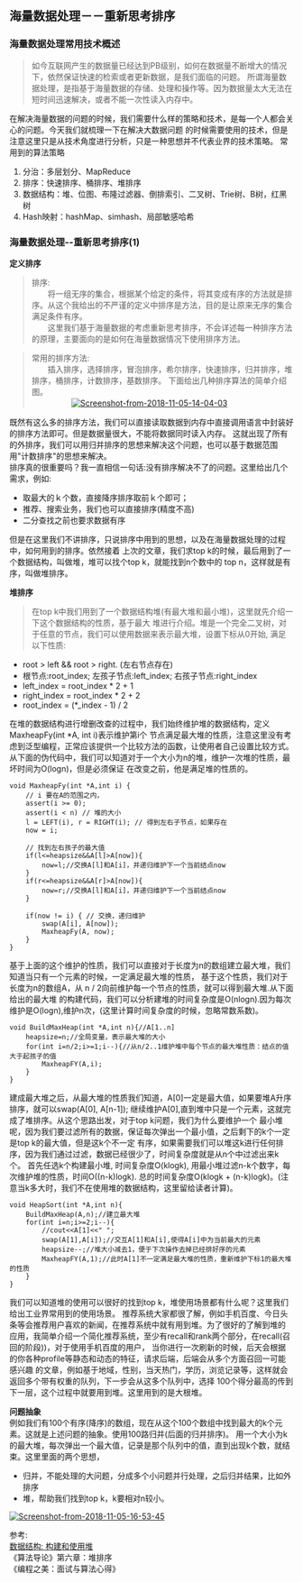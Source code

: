 ## 海量数据处理－－重新思考排序

### 海量数据处理常用技术概述
> 如今互联网产生的数据量已经达到PB级别，如何在数据量不断增大的情况下，依然保证快速的检索或者更新数据，是我们面临的问题。
所谓海量数据处理，是指基于海量数据的存储、处理和操作等。因为数据量太大无法在短时间迅速解决，或者不能一次性读入内存中。

在解决海量数据的问题的时候，我们需要什么样的策略和技术，是每一个人都会关心的问题。今天我们就梳理一下在解决大数据问题
的时候需要使用的技术，但是注意这里只是从技术角度进行分析，只是一种思想并不代表业界的技术策略。
常用到的算法策略
1. 分治：多层划分、MapReduce
2. 排序：快速排序、桶排序、堆排序
3. 数据结构：堆、位图、布隆过滤器、倒排索引、二叉树、Trie树、B树，红黑树
4. Hash映射：hashMap、simhash、局部敏感哈希


### 海量数据处理--重新思考排序(1)

**定义排序**    
> 排序:     
　　将一组无序的集合，根据某个给定的条件，将其变成有序的方法就是排序。从这个我给出的不严谨的定义中排序是方法，目的是让原来无序的集合满足条件有序。  
　　这里我们基于海量数据的考虑重新思考排序，不会详述每一种排序方法的原理，主要面向的是如何在海量数据情况下使用排序方法。

> 常用的排序方法:    
　　插入排序，选择排序，冒泡排序，希尔排序，快速排序，归并排序，堆排序，桶排序，计数排序，基数排序。
下面给出几种排序算法的简单介绍图。  
　　　　　<a href="https://ibb.co/cFNAoL"><img src="https://preview.ibb.co/in9ZF0/Screenshot-from-2018-11-05-14-04-03.png" alt="Screenshot-from-2018-11-05-14-04-03" border="0"></a>


既然有这么多的排序方法，我们可以直接读取数据到内存中直接调用语言中封装好的排序方法即可。但是数据量很大，不能将数据同时读入内存。
这就出现了所有的外排序，我们可以用归并排序的思想来解决这个问题，也可以基于数据范围用"计数排序"的思想来解决。    
排序真的很重要吗？我一直相信一句话:没有排序解决不了的问题。这里给出几个需求，例如:
+ 取最大的ｋ个数，直接降序排序取前ｋ个即可；
+ 推荐、搜索业务，我们也可以直接排序(精度不高)
+ 二分查找之前也要求数据有序


但是在这里我们不讲排序，只说排序中用到的思想，以及在海量数据处理的过程中，如何用到的排序。依然接着
上次的文章，我们求top k的时候，最后用到了一个数据结构，叫做堆，堆可以找个top k，就能找到n个数中的
top n，这样就是有序，叫做堆排序。

**堆排序**
> 在top k中我们用到了一个数据结构堆(有最大堆和最小堆)，这里就先介绍一下这个数据结构的性质，基于最大
堆进行介绍。堆是一个完全二叉树，对于任意的节点，我们可以使用数据来表示最大堆，设置下标从0开始, 满足以下性质:
+ root > left && root > right. (左右节点存在)
+ 根节点:root_index; 左孩子节点:left_index; 右孩子节点:right_index
+ left_index = root_index * 2 + 1
+ right_index = root_index * 2 + 2
+ root_index = (*_index - 1) / 2

在堆的数据结构进行增删改查的过程中，我们始终维护堆的数据结构，定义MaxheapFy(int *A, int i)表示维护第i个
节点满足最大堆的性质，注意这里没有考虑到泛型编程，正常应该提供一个比较方法的函数，让使用者自己设置比较方式。
从下面的伪代码中，我们可以知道对于一个大小为n的堆，维护一次堆的性质，最坏时间为O(logn)，但是必须保证
在改变之前，他是满足堆的性质的。
```
void MaxheapFy(int *A,int i) {
    // i 要在A的范围之内，
    assert(i >= 0);
    assert(i < n) // 堆的大小
    l = LEFT(i), r = RIGHT(i); // 得到左右子节点，如果存在
    now = i;

    // 找到左右孩子的最大值
    if(l<=heapsize&&A[l]>A[now]){
        now=l;//交换A[l]和A[i]，并递归维护下一个当前结点now
    }
    if(r<=heapsize&&A[r]>A[now]){
        now=r;//交换A[l]和A[i]，并递归维护下一个当前结点now
    }

    if(now != i) { // 交换，递归维护
        swap(A[i], A[now]);
        MaxheapFy(A, now);
    }
}

```

基于上面的这个维护的性质，我们可以直接对于长度为n的数组建立最大堆，我们知道当只有一个元素的时候，一定满足最大堆的性质，
基于这个性质，我们对于长度为n的数组A，从 n / 2向前维护每一个节点的性质，就可以得到最大堆.从下面给出的最大堆
的构建代码，我们可以分析建堆的时间复杂度是O(nlogn).因为每次维护是O(logn),维护n次，(这里计算时间复杂度的时候，忽略常数系数)。
```
void BuildMaxHeap(int *A,int n){//A[1..n]
    heapsize=n;//全局变量，表示最大堆的大小
    for(int i=n/2;i>=1;i--){//从n/2..1维护堆中每个节点的最大堆性质：结点的值大于起孩子的值
        MaxheapFY(A,i);
    }
}
```
建成最大堆之后，从最大堆的性质我们知道，A[0]一定是最大值，如果要堆A升序排序，就可以swap(A[0], A[n-1]);
继续维护A[0],直到堆中只是一个元素，这就完成了堆排序。从这个思路出发，对于top k问题，我们为什么要维护一个
最小堆呢，因为我们要过滤所有的数据，保证每次弹出一个最小值，之后剩下的k个一定是top k的最大值，但是这k个不一定
有序，如果需要我们可以堆这k进行任何排序，因为我们通过过滤，数据已经很少了，时间复杂度就是从n个中过滤出来k个。
首先任选k个构建最小堆, 时间复杂度O(klogk), 用最小堆过滤n-k个数字，每次维护堆的性质，时间O((n-k)logk).
总的时间复杂度O(klogk + (n-k)logk)。(注意当k多大时，我们不在使用堆的数据结构，这里留给读者计算)。

```
void HeapSort(int *A,int n){
    BuildMaxHeap(A,n);//建立最大堆
    for(int i=n;i>=2;i--){
        //cout<<A[1]<<" ";
        swap(A[1],A[i]);//交互A[1]和A[i],使得A[i]中为当前最大的元素
        heapsize--;//堆大小减去1，便于下次操作去掉已经排好序的元素
        MaxheapFY(A,1);//此时A[1]不一定满足最大堆的性质，重新维护下标1的最大堆的性质
    }
}
```

我们可以知道堆的使用可以很好的找到top k，堆使用场景都有什么呢？这里我们给出工业界常用到的使用场景。
推荐系统大家都很了解，例如手机百度、今日头条等会推荐用户喜欢的新闻，在推荐系统中就有用到堆。为了很好的了解到堆的
应用，我简单介绍一个简化推荐系统，至少有recall和rank两个部分，在recall(召回的阶段))，对于使用手机百度的用户，
当你进行一次刷新的时候，后天会根据的你各种profile等静态和动态的特征，请求后端，后端会从多个方面召回一可能感兴趣
的文章，例如基于地域，性别，当天热门，学历，浏览记录等，这样就会返回多个带有权重的队列，下一步会从这多个队列中，选择
100个得分最高的传到下一层，这个过程中就要用到堆。这里用到的是大根堆。  

**问题抽象**    
例如我们有100个有序(降序)的数组，现在从这个100个数组中找到最大的k个元素。这就是上述问题的抽象。使用100路归并(后面的归并排序)。
用一个大小为k的最大堆，每次弹出一个最大值，记录是那个队列中的值，直到出现k个数，就结束。这里里面的两个思想，
+ 归并，不能处理的大问题，分成多个小问题并行处理，之后归并结果，比如外排序
+ 堆，帮助我们找到top k，k要相对n较小。

<a href="https://ibb.co/fLfEiL"><img src="https://preview.ibb.co/kDtpHf/Screenshot-from-2018-11-05-16-53-45.png" alt="Screenshot-from-2018-11-05-16-53-45" border="0"></a>


参考:   
<a href="https://blog.csdn.net/fool_ran/article/details/44487137">数据结构: 构建和使用堆</a>    
《算法导论》第六章：堆排序  
《编程之美：面试与算法心得》

